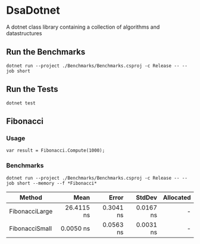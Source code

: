 # DsaDotnet
A dotnet class library containing a collection of algorithms and datastructures

## Run the Benchmarks
```
dotnet run --project ./Benchmarks/Benchmarks.csproj -c Release -- --job short
```

## Run the Tests
```
dotnet test
```

## Fibonacci

### Usage

```
var result = Fibonacci.Compute(1000);
```

### Benchmarks

```
dotnet run --project ./Benchmarks/Benchmarks.csproj -c Release -- --job short --memory --f *Fibonacci*
```
| Method         | Mean       | Error     | StdDev    | Allocated |
|--------------- |-----------:|----------:|----------:|----------:|
| FibonacciLarge | 26.4115 ns | 0.3041 ns | 0.0167 ns |         - |
| FibonacciSmall |  0.0050 ns | 0.0563 ns | 0.0031 ns |         - |